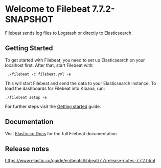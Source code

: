 # Welcome to Filebeat 7.7.2-SNAPSHOT

Filebeat sends log files to Logstash or directly to Elasticsearch.

## Getting Started

To get started with Filebeat, you need to set up Elasticsearch on
your localhost first. After that, start Filebeat with:

     ./filebeat -c filebeat.yml -e

This will start Filebeat and send the data to your Elasticsearch
instance. To load the dashboards for Filebeat into Kibana, run:

    ./filebeat setup -e

For further steps visit the
[Getting started](https://www.elastic.co/guide/en/beats/filebeat/7.7/filebeat-getting-started.html) guide.

## Documentation

Visit [Elastic.co Docs](https://www.elastic.co/guide/en/beats/filebeat/7.7/index.html)
for the full Filebeat documentation.

## Release notes

https://www.elastic.co/guide/en/beats/libbeat/7.7/release-notes-7.7.2.html
